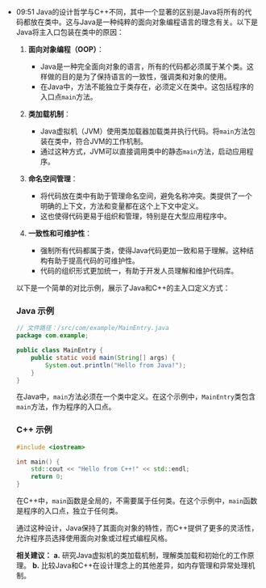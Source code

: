 
- 09:51 
	Java的设计哲学与C++不同，其中一个显著的区别是Java将所有的代码都放在类中。这与Java是一种纯粹的面向对象编程语言的理念有关。以下是Java将主入口包装在类中的原因：
	
	1. **面向对象编程（OOP）**：
	    - Java是一种完全面向对象的语言，所有的代码都必须属于某个类。这样做的目的是为了保持语言的一致性，强调类和对象的使用。
	    - 在Java中，方法不能独立于类存在，必须定义在类中。这包括程序的入口点`main`方法。
	
	2. **类加载机制**：
	    - Java虚拟机（JVM）使用类加载器加载类并执行代码。将`main`方法包装在类中，符合JVM的工作机制。
	    - 通过这种方式，JVM可以直接调用类中的静态`main`方法，启动应用程序。
	
	3. **命名空间管理**：
	    - 将代码放在类中有助于管理命名空间，避免名称冲突。类提供了一个明确的上下文，方法和变量都在这个上下文中定义。
	    - 这也使得代码更易于组织和管理，特别是在大型应用程序中。
	
	4. **一致性和可维护性**：
	    - 强制所有代码都属于类，使得Java代码更加一致和易于理解。这种结构有助于提高代码的可维护性。
	    - 代码的组织形式更加统一，有助于开发人员理解和维护代码库。
	
	以下是一个简单的对比示例，展示了Java和C++的主入口定义方式：
	
	### Java 示例
	
	```java
	// 文件路径：/src/com/example/MainEntry.java
	package com.example;
	
	public class MainEntry {
	    public static void main(String[] args) {
	        System.out.println("Hello from Java!");
	    }
	}
	```
	
	在Java中，`main`方法必须在一个类中定义。在这个示例中，`MainEntry`类包含`main`方法，作为程序的入口点。
	
	### C++ 示例
	
	```cpp
	#include <iostream>
	
	int main() {
	    std::cout << "Hello from C++!" << std::endl;
	    return 0;
	}
	```
	
	在C++中，`main`函数是全局的，不需要属于任何类。在这个示例中，`main`函数是程序的入口点，独立于任何类。
	
	通过这种设计，Java保持了其面向对象的特性，而C++提供了更多的灵活性，允许程序员选择使用面向对象或过程式编程风格。
	
	**相关建议：**
	**a.** 研究Java虚拟机的类加载机制，理解类加载和初始化的工作原理。
	**b.** 比较Java和C++在设计理念上的其他差异，如内存管理和异常处理机制。 